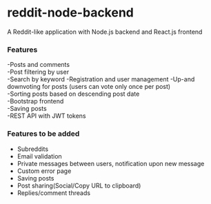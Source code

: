# reddit-node-backend
A Reddit-like application with Node.js backend and React.js frontend

### Features
-Posts and comments  
-Post filtering by user  
-Search by keyword
-Registration and user management
-Up-and downvoting for posts (users can vote only once per post)     
-Sorting posts based on descending post date  
-Bootstrap frontend  
-Saving posts  
-REST API with JWT tokens

### Features to be added  
- Subreddits
- Email validation
- Private messages between users, notification upon new message  
- Custom error page  
- Saving posts
- Post sharing(Social/Copy URL to clipboard)  
- Replies/comment threads  
